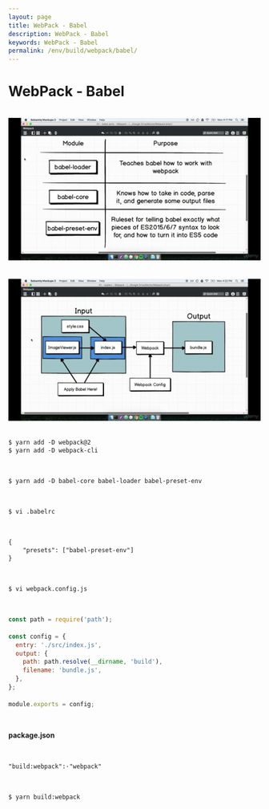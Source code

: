 ```yaml
---
layout: page
title: WebPack - Babel
description: WebPack - Babel
keywords: WebPack - Babel
permalink: /env/build/webpack/babel/
---
```


# WebPack - Babel

<br/>

<div align="center">
    <img src="/img/env/build/webpack/babel-01.png" alt="babel webpack">
</div>

<br/>
<br/>

<div align="center">
    <img src="/img/env/build/webpack/babel-02.png" alt="babel webpack">
</div>

<br/>

    $ yarn add -D webpack@2
    $ yarn add -D webpack-cli

<br/>

    $ yarn add -D babel-core babel-loader babel-preset-env

<br/>

    $ vi .babelrc

<br/>

```
{
    "presets": ["babel-preset-env"]
}
```

<br/>

    $ vi webpack.config.js

<br/>

```js
const path = require('path');

const config = {
  entry: './src/index.js',
  output: {
    path: path.resolve(__dirname, 'build'),
    filename: 'bundle.js',
  },
};

module.exports = config;
```

<!-- <br/>

```js
const path import 'path';

export const config = {
    entry: './src/index.js',
    output: {
        path: path.resolve(__dirname, 'build'),
        filename: 'bundle.js'
    }
};
``` -->

<br/>

**package.json**

<br/>

```
"build:webpack":·"webpack"
```

<br/>

    $ yarn build:webpack
